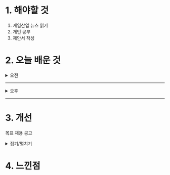 
# 1. 해야할 것

1. 게임산업 뉴스 읽기 
2. 개인 공부  
3. 제안서 작성



# 2. 오늘 배운 것

<details>
<summary>오전</summary>

## 오늘의 뉴스
### [기사: 엘든링 밤의 통치자](https://www.gameinsight.co.kr/news/articleView.html?idxno=34293)
![image](https://github.com/user-attachments/assets/6dbd697a-2f58-42ed-b783-d5014de8a51a)
```
밤의 통치자
엘든링의 협동게임을 즐기는 수가 상상 이상으로 많다고 밝힌적이 있는 프롬소프트가
엘든링 협동 모드를 만들어서 출시한다.
약간 내가 받는 느낌은 다크앤다커를 소울식으로 해석한 느낌인데...
전투와 협동을 구현했다고하니 둘다 좋아하는 나는 너무 기대가 된다.
```
</details>

****

<details>
<summary>오후</summary>

## 오버킬 제안서 작성
![image](https://github.com/user-attachments/assets/73a5e0e5-ae1e-46e1-8026-f242866982e0)

![image](https://github.com/user-attachments/assets/c6a0c4c9-e535-4811-bee8-6661daf29563)

</details>

****


# 3. 개선
목표 채용 공고

<details>
<summary>접기/펼치기</summary>

![image](https://github.com/user-attachments/assets/20a1b919-21ee-4627-be48-4455dd8cccb3)

## 레벨 구상
[유튜브: 오버킬 시나리오 시연](https://www.youtube.com/watch?v=r1ylKBzTy9g)

[유튜브: 오버킬 정예 시연](https://www.youtube.com/watch?v=33MR3MifGbU)

[유튜브: 오버킬 플레이영상 30분](https://www.youtube.com/watch?v=X-tC_AWtGh0)

[나무위키: 오버킬](https://namu.wiki/w/%ED%94%84%EB%A1%9C%EC%A0%9D%ED%8A%B8%20%EC%98%A4%EB%B2%84%ED%82%AC)

[채용공고: 오버킬 레벨디자인](https://career.nexon.com/user/recruit/member/postDetail?joinCorp=NO&reNo=20250006&currentPage=0)


</details>



# 4. 느낀점

